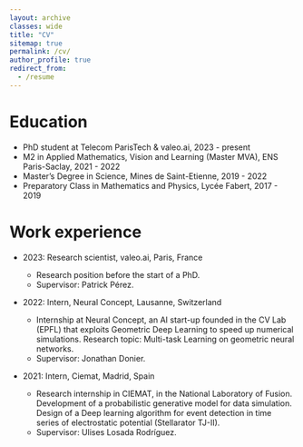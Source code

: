 ```yaml
---
layout: archive
classes: wide
title: "CV"
sitemap: true
permalink: /cv/
author_profile: true
redirect_from:
  - /resume
---
```


Education
======
* PhD student at Telecom ParisTech & valeo.ai, 2023 - present
* M2 in Applied Mathematics, Vision and Learning (Master MVA), ENS Paris-Saclay, 2021 - 2022
* Master’s Degree in Science, Mines de Saint-Etienne, 2019 - 2022
* Preparatory Class in Mathematics and Physics, Lycée Fabert, 2017 - 2019

Work experience
======
* 2023: Research scientist, valeo.ai, Paris, France
  * Research position before the start of a PhD.
  * Supervisor: Patrick Pérez.

* 2022: Intern, Neural Concept, Lausanne, Switzerland
  * Internship at Neural Concept, an AI start-up founded in the CV Lab (EPFL) that exploits Geometric Deep Learning to speed up numerical simulations. Research topic: Multi-task Learning on geometric neural networks. 
  * Supervisor: Jonathan Donier.

* 2021: Intern, Ciemat, Madrid, Spain
  * Research internship in CIEMAT, in the National Laboratory of Fusion. Development of a probabilistic generative model for data simulation. Design of a Deep learning algorithm for event detection in time series of electrostatic potential (Stellarator TJ-II).
  * Supervisor: Ulises Losada Rodríguez.